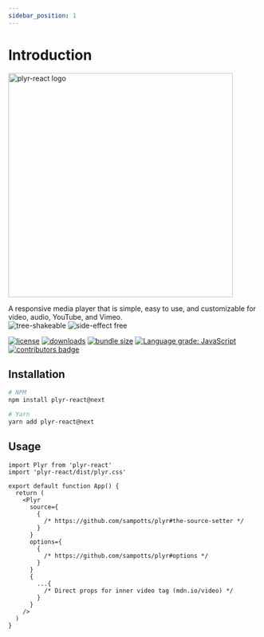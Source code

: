 ```yaml
---
sidebar_position: 1
---
```


# Introduction



<img
src="https://user-images.githubusercontent.com/23579958/143738613-d374adcf-24b8-4f44-8e75-673d5681c1a5.png"
title="plyr-react" width="450" alt="plyr-react logo" />

A responsive media player that is simple, easy to use, and customizable
for video, audio, YouTube, and Vimeo.  
![tree-shakeable][] ![side-effect free][]

[![license][]][1] [![downloads][]][2] [![bundle size][]][3] [![Language
grade: JavaScript][]][4] [![contributors badge][]][5]

  [tree-shakeable]: https://img.shields.io/badge/Tree%20Shakeable-d4e157
  [side-effect free]: https://img.shields.io/badge/Side%20Effect%20Free-ffeb3b
  [license]: https://img.shields.io/badge/License-MIT-yellow.svg
  [1]: https://github.com/chintan9/plyr-react/blob/master/LICENSE
  [downloads]: https://img.shields.io/npm/dt/plyr-react.svg
  [2]: https://npmjs.org/package/plyr-react
  [bundle size]: https://img.shields.io/bundlephobia/minzip/plyr-react.svg
  [3]: https://bundlephobia.com/result?p=plyr-react
  [Language grade: JavaScript]: https://img.shields.io/lgtm/grade/javascript/g/chintan9/plyr-react.svg?logo=lgtm&logoWidth=18
  [4]: https://lgtm.com/projects/g/chintan9/plyr-react/context:javascript
  [contributors badge]: https://img.shields.io/badge/all_contributors-3-orange.svg
  [5]: #contributors


## Installation

```sh
# NPM
npm install plyr-react@next

# Yarn
yarn add plyr-react@next
```

## Usage

```tsx
import Plyr from 'plyr-react'
import 'plyr-react/dist/plyr.css'

export default function App() {
  return (
    <Plyr
      source={
        {
          /* https://github.com/sampotts/plyr#the-source-setter */
        }
      }
      options={
        {
          /* https://github.com/sampotts/plyr#options */
        }
      }
      {
        ...{
          /* Direct props for inner video tag (mdn.io/video) */
        }
      }
    />
  )
}
```